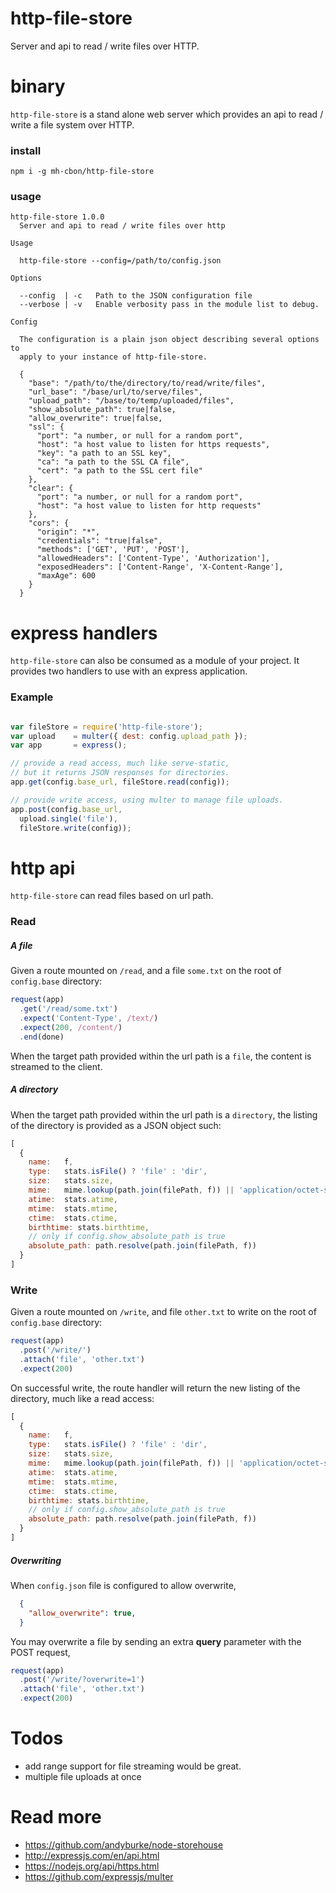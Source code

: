 # http-file-store

Server and api to read / write files over HTTP.

# binary

`http-file-store` is a stand alone web server which provides
an api to read / write a file system over HTTP.

### install
```
npm i -g mh-cbon/http-file-store
```

### usage
```
http-file-store 1.0.0
  Server and api to read / write files over http

Usage

  http-file-store --config=/path/to/config.json

Options

  --config  | -c   Path to the JSON configuration file
  --verbose | -v   Enable verbosity pass in the module list to debug.

Config

  The configuration is a plain json object describing several options to
  apply to your instance of http-file-store.

  {
    "base": "/path/to/the/directory/to/read/write/files",
    "url_base": "/base/url/to/serve/files",
    "upload_path": "/base/to/temp/uploaded/files",
    "show_absolute_path": true|false,
    "allow_overwrite": true|false,
    "ssl": {
      "port": "a number, or null for a random port",
      "host": "a host value to listen for https requests",
      "key": "a path to an SSL key",
      "ca": "a path to the SSL CA file",
      "cert": "a path to the SSL cert file"
    },
    "clear": {
      "port": "a number, or null for a random port",
      "host": "a host value to listen for http requests"
    },
    "cors": {
      "origin": "*",
      "credentials": "true|false",
      "methods": ['GET', 'PUT', 'POST'],
      "allowedHeaders": ['Content-Type', 'Authorization'],
      "exposedHeaders": ['Content-Range', 'X-Content-Range'],
      "maxAge": 600
    }
  }
```

# express handlers

`http-file-store` can also be consumed as a module of your project.
It provides two handlers to use with an express application.

### Example

```js

var fileStore = require('http-file-store');
var upload    = multer({ dest: config.upload_path });
var app       = express();

// provide a read access, much like serve-static,
// but it returns JSON responses for directories.
app.get(config.base_url, fileStore.read(config));

// provide write access, using multer to manage file uploads.
app.post(config.base_url,
  upload.single('file'),
  fileStore.write(config));

```

# http api

`http-file-store` can read files based on url path.

### Read

##### A file

Given a route mounted on `/read`, and a file `some.txt`
 on the root of `config.base` directory:

 ```js
 request(app)
   .get('/read/some.txt')
   .expect('Content-Type', /text/)
   .expect(200, /content/)
   .end(done)
 ```

 When the target path provided within the url path is a `file`, the content
 is streamed to the client.

 ##### A directory

 When the target path provided within the url path is a `directory`,
  the listing of the directory is provided as a JSON object such:

  ```js
  [
    {
      name:   f,
      type:   stats.isFile() ? 'file' : 'dir',
      size:   stats.size,
      mime:   mime.lookup(path.join(filePath, f)) || 'application/octet-stream',
      atime:  stats.atime,
      mtime:  stats.mtime,
      ctime:  stats.ctime,
      birthtime: stats.birthtime,
      // only if config.show_absolute_path is true
      absolute_path: path.resolve(path.join(filePath, f))
    }
  ]
  ```

### Write

Given a route mounted on `/write`, and file `other.txt` to write
 on the root of `config.base` directory:

```js
request(app)
  .post('/write/')
  .attach('file', 'other.txt')
  .expect(200)
```

On successful write, the route handler will return the new listing of the
directory, much like a read access:

```js
[
  {
    name:   f,
    type:   stats.isFile() ? 'file' : 'dir',
    size:   stats.size,
    mime:   mime.lookup(path.join(filePath, f)) || 'application/octet-stream',
    atime:  stats.atime,
    mtime:  stats.mtime,
    ctime:  stats.ctime,
    birthtime: stats.birthtime,
    // only if config.show_absolute_path is true
    absolute_path: path.resolve(path.join(filePath, f))
  }
]
```

##### Overwriting

When `config.json` file is configured to allow overwrite,

```json
  {
    "allow_overwrite": true,
  }
```

You may overwrite a file by sending an extra __query__ parameter with the POST request,

```js
request(app)
  .post('/write/?overwrite=1')
  .attach('file', 'other.txt')
  .expect(200)
```

# Todos

- add range support for file streaming would be great.
- multiple file uploads at once

# Read more

- https://github.com/andyburke/node-storehouse
- http://expressjs.com/en/api.html
- https://nodejs.org/api/https.html
- https://github.com/expressjs/multer
